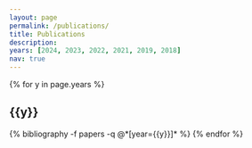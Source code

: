 ```yaml
---
layout: page
permalink: /publications/
title: Publications
description: 
years: [2024, 2023, 2022, 2021, 2019, 2018]
nav: true
---
```


<div class="publications">

{% for y in page.years %}
  <h2 class="year">{{y}}</h2>
  {% bibliography -f papers -q @*[year={{y}}]* %}
{% endfor %}

</div>
